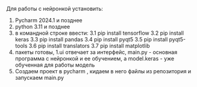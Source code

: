 Для работы с нейронкой установить:
1. Pycharm 2024.1 и позднее
2. python 3.11 и позднее
3. в командной строке ввести:
   3.1 pip install tensorflow
   3.2 pip install keras
   3.3 pip install pandas
   3.4 pip install pyqt5
   3.5 pip install pyqt5-tools
   3.6 pip install translators
   3.7 pip install matplotlib
4. пакеты готовы, 1.ui отвечает за интерфейс, main.py - основная программа с нейронкой и ее обучением, а model.keras - уже обученная для работы модель
5. Создаем проект в pycharm , кидаем в него файлы из репозитория и запускаем main.py 
   
